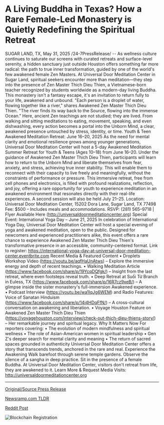# A Living Buddha in Texas?  How a Rare Female-Led Monastery is Quietly Redefining the Spiritual Retreat

SUGAR LAND, TX, May 31, 2025 /24-7PressRelease/ -- As wellness culture continues to saturate our screens with curated retreats and surface-level serenity, a hidden sanctuary just outside Houston offers something far more radical: the path to true inner transformation, guided by one of the world's few awakened  female Zen Masters.  At Universal Door Meditation Center in Sugar Land, spiritual seekers encounter more than meditation—they step into the presence of Zen Master Thich Dieu Thien, a Vietnamese-born teacher recognized by students worldwide as a modern-day living Buddha. This monastery isn't a fantasy escape, it's an invitation to return fully to your life, awakened and unbound.  "Each person is a droplet of water, flowing together like a river," shares Awakened Zen Master Thich Dieu Thien. "The river finds its way back to the Source, flowing into the immense Ocean."  Here, ancient Zen teachings are not studied; they are lived. From walking and sitting meditations to eating, movement, speaking, and even dishwashing, every action becomes a portal into the Unborn Mind, a clear, awakened presence untouched by stress, identity, or time.  Youth & Teen Awakened Meditation Retreat: June 16–20, 2025 As the need for mental clarity and emotional resilience grows among younger generations, Universal Door Meditation Center will host a 5-day Awakened Meditation Summer Retreat for Youth & Teens (Ages 10–18) from June 16–20. Under the guidance of Awakened Zen Master Thich Dieu Thien, participants will learn how to return to the Unborn Mind and liberate themselves from fear, anxiety, and stress, achieving true inner stability. This will enable them to reconnect with their capacity to live freely and meaningfully, without the constraints of performance or pressure. This immersive retreat, free from cell phones and electronics, is filled with profound realizations, reflection, and joy, offering a rare opportunity for youth to experience meditation in an awakened environment that resonates directly with their real-life experiences. A second session will also be held July 21–25. Location: Universal Door Meditation Center, 15202 Dora Lane, Sugar Land, TX 77498 Fee: $500 – Includes meals and accommodations. RSVP: (281) 565–9718 | Flyer Available Here (http://universaldoormeditationcenter.org)  Special Event: International Yoga Day – June 21, 2025 In celebration of International Yoga Day, Universal Door Meditation Center will host a special evening of yoga and awakened meditation, open to the public. Designed for newcomers and experienced practitioners alike, this event offers a rare chance to experience Awakened Zen Master Thich Dieu Thien's transformative presence in an accessible, community-centered format.  Link to register: https://international-yoga-day-at-universal-door-meditation-center.eventbrite.com  Recent Media & Featured Content • Droplets Workshop Video (https://youtu.be/aqfHaUnAtws) – Explore the immersive energy and depth of recent teachings. • Walking Meditation Article (https://www.facebook.com/share/p/19YcqDQfgk/) – Insight from the last retreat, where even footsteps reveal truth. • Deep Retreat at Suối Từ Branch in Euless, TX (https://www.facebook.com/share/p/16R7cz9xeB/) – A glimpse inside the sister monastery's full-immersion Awakened experience. • Podcast Interview (https://youtu.be/wa1IqJg6WEM) and Radio Features: Voice of Sanatan Hinduism (https://www.facebook.com/share/p/14i4HDqFfN/) – A cross-cultural conversation on awakening and liberation. • Voyage Houston Feature on Awakened Zen Master Thich Dieu Thien (https://voyagehouston.com/interview/check-out-thich-dieu-thiens-story/) – Her remarkable journey and spiritual legacy.  Why It Matters Now For reporters covering: • The evolution of modern mindfulness and spiritual wellness • The role of Asian-American women in spiritual leadership • Gen Z's deeper search for mental clarity and meaning • The return of sacred spaces grounded in authenticity  Universal Door Meditation Center offers a story that transcends trends, anchored in the rare and real.  Experience the Awakening  Walk barefoot through serene temple gardens. Observe the silence of a sangha in deep practice. Sit in the presence of a female Buddha. At Universal Door Meditation Center, visitors don't retreat from life, they are awakened to it.  Learn More & Request Media Visits: http://universaldoormeditationcenter.org 

---

[Original/Source Press Release](https://www.24-7pressrelease.com/press-release/523355/a-living-buddha-in-texas-how-a-rare-female-led-monastery-is-quietly-redefining-the-spiritual-retreat)
                    

[Newsramp.com TLDR](https://newsramp.com/curated-news/embark-on-a-journey-of-inner-transformation-with-zen-master-thich-dieu-thien-at-universal-door-meditation-center/fe017e33d8ec2429e86cb2899a8a4eb3) 

 



[Reddit Post](https://www.reddit.com/r/newsramp/comments/1kzr6an/embark_on_a_journey_of_inner_transformation_with/) 



![Blockchain Registration](https://cdn.newsramp.app/24-7PressRelease/qrcode/255/31/xenotkyr.webp)